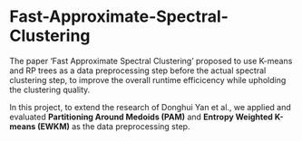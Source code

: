 # Fast-Approximate-Spectral-Clustering
The paper ‘Fast Approximate Spectral Clustering’ proposed to use K-means and RP trees as a data preprocessing step before the actual spectral clustering step, to improve the overall runtime efficicency while upholding the clustering quality.

In this project, to extend the research of Donghui Yan et al., we applied and evaluated **Partitioning Around Medoids (PAM)** and **Entropy Weighted K-means (EWKM)** as the data preprocessing step.

